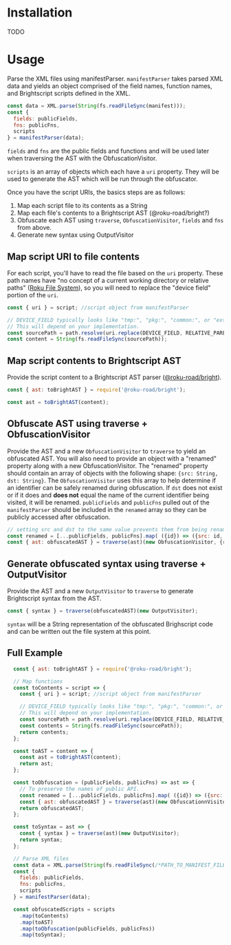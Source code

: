 # Installation
TODO

# Usage

Parse the XML files using manifestParser.  `manifestParser` takes parsed XML data and yields an object comprised of the field names, function names, and Brightscript scripts defined in the XML.
```Javascript
const data = XML.parse(String(fs.readFileSync(manifest)));
const {
  fields: publicFields,
  fns: publicFns,
  scripts
} = manifestParser(data);
```

`fields` and `fns` are the public fields and functions and will be used later when traversing the AST with the ObfuscationVisitor.

`scripts` is an array of objects which each have a `uri` property.  They will be used to generate the AST which will be run through the obfuscator.

Once you have the script URIs, the basics steps are as follows:
1. Map each script file to its contents as a String
1. Map each file's contents to a Brightscript AST (@roku-road/bright?)
1. Obfuscate each AST using `traverse`, `ObfuscationVisitor`, `fields` and `fns` from above.
1. Generate new syntax using OutputVisitor

## Map script URI to file contents
For each script, you'll have to read the file based on the `uri` property.  These path names have "no concept of a current working directory or relative paths" ([Roku File System](https://sdkdocs.roku.com/display/sdkdoc/File+System)), so you will need to replace the "device field" portion of the `uri`.
```javascript
const { uri } = script; //script object from manifestParser

// DEVICE_FIELD typically looks like "tmp:", "pkg:", "common:", or "ext1:"
// This will depend on your implementation.
const sourcePath = path.resolve(uri.replace(DEVICE_FIELD, RELATIVE_PARENT_FOLDER));
const content = String(fs.readFileSync(sourcePath));
```

## Map script contents to Brightscript AST
Provide the script content to a Brightscript AST parser ([@roku-road/bright](https://github.com/RokuRoad/bright)).
```javascript
const { ast: toBrightAST } = require('@roku-road/bright');

const ast = toBrightAST(content);
```

## Obfuscate AST using traverse + ObfuscationVisitor
Provide the AST and a new `ObfuscationVisitor` to `traverse` to yield an obfuscated AST. You will also need to provide an object with a "renamed" property along with a new ObfuscationVisitor.  The "renamed" property should contain an array of objects with the following shape: `{src: String, dst: String}`.  The `ObfuscationVisitor` uses this array to help determine if an identifier can be safely renamed during obfuscation.  If `dst` does not exist or if it does and **does not** equal the name of the current identifier being visited, it will be renamed. `publicFields` and `publicFns` pulled out of the `manifestParser` should be included in the `renamed` array so they can be publicly accessed after obfuscation.
```javascript
// setting src and dst to the same value prevents them from being renamed during obfuscation.
const renamed = [...publicFields, publicFns].map( ({id}) => ({src: id, dst: id}));
const { ast: obfuscatedAST } = traverse(ast)(new ObfuscationVisitor, {renamed});
```

## Generate obfuscated syntax using traverse + OutputVisitor
Provide the AST and a new `OutputVisitor` to `traverse` to generate Brightscript syntax from the AST.
```javascript
const { syntax } = traverse(obfuscatedAST)(new OutputVisitor);
```

`syntax` will be a String representation of the obfuscated Brighscript code and can be written out the file system at this point.


## Full Example
```javascript
  const { ast: toBrightAST } = require('@roku-road/bright');

  // Map functions
  const toContents = script => {
    const { uri } = script; //script object from manifestParser

    // DEVICE_FIELD typically looks like "tmp:", "pkg:", "common:", or "ext1:"
    // This will depend on your implementation.
    const sourcePath = path.resolve(uri.replace(DEVICE_FIELD, RELATIVE_PARENT_FOLDER));
    const contents = String(fs.readFileSync(sourcePath));
    return contents;
  };

  const toAST = content => {
    const ast = toBrightAST(content);
    return ast;
  };

  const toObfuscation = (publicFields, publicFns) => ast => {
    // To preserve the names of public API.
    const renamed = [...publicFields, publicFns].map( ({id}) => ({src: id, dst: id}));
    const { ast: obfuscatedAST } = traverse(ast)(new ObfuscationnVisitor, {renamed});
    return obfuscatedAST;
  };

  const toSyntax = ast => {
    const { syntax } = traverse(ast)(new OutputVisitor);
    return syntax;
  };

  // Parse XML files
  const data = XML.parse(String(fs.readFileSync(/*PATH_TO_MANIFEST_FILE*/)));
  const {
    fields: publicFields,
    fns: publicFns,
    scripts
  } = manifestParser(data);

  const obfuscatedScripts = scripts
    .map(toContents)
    .map(toAST)
    .map(toObfuscation(publicFields, publicFns))
    .map(toSyntax);
```
